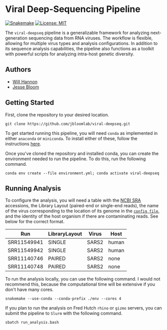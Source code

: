 # Viral Deep-Sequencing Pipeline

[![Snakemake](https://img.shields.io/badge/snakemake-≥5.17-brightgreen.svg)](https://snakemake.bitbucket.io)
[![License: MIT](https://img.shields.io/badge/License-MIT-yellow.svg)](https://opensource.org/licenses/MIT)

The `viral-deepseq` pipeline is a generalizable framework for analyzing next-generation sequencing data from RNA viruses. The workflow is flexible, allowing for multiple virus types and analysis configurations. In addition to its sequence analysis capabilities, the pipeline also functions as a toolkit with powerful scripts for analyzing intra-host genetic diversity.   

## Authors

* [Will Hannon](https://www.linkedin.com/in/williamhannon/)
* [Jesse Bloom](https://www.fredhutch.org/en/faculty-lab-directory/bloom-jesse.html)

## Getting Started 

First, clone the repository to your desired location. 

```
git clone https://github.com/jbloomlab/viral-deepseq.git
```

To get started running this pipeline, you will need `conda` as implemented in either `anaconda` or `miniconda`. To install either of these, follow the instructions [here](https://docs.conda.io/projects/continuumio-conda/en/latest/user-guide/install/index.html#regular-installation).

Once you've cloned the repository and installed conda, you can create the environment needed to run the pipeline. To do this, run the following command. 

```
conda env create --file environment.yml; conda activate viral-deepseq
```

## Running Analysis

To configure the analysis, you will need a table with the [NCBI SRA](https://www.ncbi.nlm.nih.gov/sra) accessions, the Library Layout (paired-end or single-end reads), the name of the virus corresponding to the location of its genome in the [`config file`](/config/config.yml), and the identity of the host organism if there are contaminating reads. See below for the correct format. 

| Run         | LibraryLayout | Virus | Host  |
|-------------|---------------|-------|-------|
| SRR11549941 | SINGLE        | SARS2 | human |
| SRR11549942 | SINGLE        | SARS2 | human |
| SRR11140746 | PAIRED        | SARS2 | none  |
| SRR11140748 | PAIRED        | SARS2 | none  |

To run the analysis locally, you can use the following command. I would not recommend this, because the computational time will be extensive if you don't have many cores. 

```
snakemake --use-conda --conda-prefix ./env --cores 4
```

If you plan to run the analysis on Fred Hutch `rhino` or `gizmo` servers, you can submit the pipeline to `Slurm` with the following command. 

```
sbatch run_analysis.bash
```